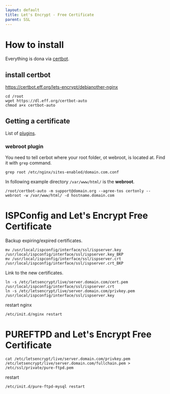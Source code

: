 ```yaml
---
layout: default
title: Let's Encrypt - Free Certificate
parent: SSL
---
```


# How to install

Everything is dona via [certbot](https://certbot.eff.org/).

## install certbot

https://certbot.eff.org/lets-encrypt/debianother-nginx


````
cd /root
wget https://dl.eff.org/certbot-auto
chmod a+x certbot-auto
````

## Getting a certificate

List of [plugins](https://certbot.eff.org/docs/using.html#getting-certificates-and-choosing-plugins).

### webroot plugin

You need to tell cerbot where your root folder, ot webroot, is located at. Find it with `grep` command.

````
grep root /etc/nginx/sites-enabled/domain.com.conf
````

In following example directory `/var/www/html/` is the **webroot**.

````
/root/certbot-auto -m support@domain.org --agree-tos certonly --webroot -w /var/www/html/ -d hostname.domain.com
````

# ISPConfig and Let's Encrypt Free Certificate

Backup expiring/expired certificates.

````
mv /usr/local/ispconfig/interface/ssl/ispserver.key /usr/local/ispconfig/interface/ssl/ispserver.key_BKP
mv /usr/local/ispconfig/interface/ssl/ispserver.crt /usr/local/ispconfig/interface/ssl/ispserver.crt_BKP
````

Link to the new certificates.

````
ln -s /etc/letsencrypt/live/server.domain.com/cert.pem /usr/local/ispconfig/interface/ssl/ispserver.crt
ln -s /etc/letsencrypt/live/server.domain.com/privkey.pem /usr/local/ispconfig/interface/ssl/ispserver.key
````

restart nginx

````
/etc/init.d/nginx restart
````

# PUREFTPD and Let's Encrypt Free Certificate

````
cat /etc/letsencrypt/live/server.domain.com/privkey.pem /etc/letsencrypt/live/server.domain.com/fullchain.pem > /etc/ssl/private/pure-ftpd.pem
````

restart

````
/etc/init.d/pure-ftpd-mysql restart
````

